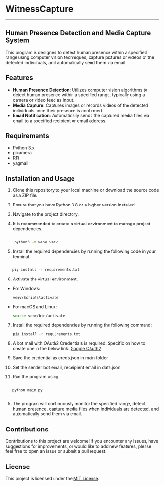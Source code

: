 # WitnessCapture

---

## Human Presence Detection and Media Capture System

This program is designed to detect human presence within a specified range using computer vision techniques, capture pictures or videos of the detected individuals, and automatically send them via email. 

## Features

- **Human Presence Detection**: Utilizes computer vision algorithms to detect human presence within a specified range, typically using a camera or video feed as input.
- **Media Capture**: Captures images or records videos of the detected individuals once their presence is confirmed.
- **Email Notification**: Automatically sends the captured media files via email to a specified recipient or email address.


## Requirements

- Python 3.x
- picamera
- RPi
- yagmail

## Installation and Usage

1. Clone this repository to your local machine or download the source code as a ZIP file.

2. Ensure that you have Python 3.8 or a higher version installed.

3. Navigate to the project directory.

4. It is recommended to create a virtual environment to manage project dependencies.

```bash

    python3 -m venv venv

```
5. Install the required dependencies by running the following code in your terminal

 ```bash

    pip install -r requirements.txt

 ``` 

 6. Activate the virtual environment.

   - For Windows:

     ```bash
     venv\Scripts\activate
     ```

   - For macOS and Linux:

     ```bash
     source venv/bin/activate
     ```

7. Install the required dependencies by running the following command:

   ```bash
   pip install -r requirements.txt
   ```

8. A bot mail with OAuth2 Credentials is required. Specific on how to create one in the below link.
[Google OAuth2](https://developers.google.com/identity/protocols/oauth2)

9. Save the credential as creds.json in main folder

10. Set the sender bot email, receipient email in data.json

4. Run the program using

 ```bash
 
    python main.py
    
```

5. The program will continuously monitor the specified range, detect human presence, capture media files when individuals are detected, and automatically send them via email.

## Contributions

Contributions to this project are welcome! If you encounter any issues, have suggestions for improvements, or would like to add new features, please feel free to open an issue or submit a pull request.

## License

This project is licensed under the [MIT License](LICENSE).
